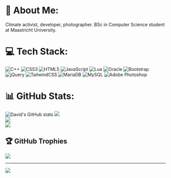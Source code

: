 # 🌻 About Me:

Climate activist, developer, photographer.
BSc in Computer Science student at Maastricht University.

# 💻 Tech Stack:

![C++](https://img.shields.io/badge/c++-%2300599C.svg?style=plastic&logo=c%2B%2B&logoColor=white) ![CSS3](https://img.shields.io/badge/css3-%231572B6.svg?style=plastic&logo=css3&logoColor=white) ![HTML5](https://img.shields.io/badge/html5-%23E34F26.svg?style=plastic&logo=html5&logoColor=white) ![JavaScript](https://img.shields.io/badge/javascript-%23323330.svg?style=plastic&logo=javascript&logoColor=%23F7DF1E) ![Lua](https://img.shields.io/badge/lua-%232C2D72.svg?style=plastic&logo=lua&logoColor=white) ![Oracle](https://img.shields.io/badge/Oracle-F80000?style=plastic&logo=oracle&logoColor=white) ![Bootstrap](https://img.shields.io/badge/bootstrap-%23563D7C.svg?style=plastic&logo=bootstrap&logoColor=white) ![jQuery](https://img.shields.io/badge/jquery-%230769AD.svg?style=plastic&logo=jquery&logoColor=white) ![TailwindCSS](https://img.shields.io/badge/tailwindcss-%2338B2AC.svg?style=plastic&logo=tailwind-css&logoColor=white) ![MariaDB](https://img.shields.io/badge/MariaDB-003545?style=plastic&logo=mariadb&logoColor=white) ![MySQL](https://img.shields.io/badge/mysql-%2300f.svg?style=plastic&logo=mysql&logoColor=white) ![Adobe Photoshop](https://img.shields.io/badge/adobephotoshop-%2331A8FF.svg?style=plastic&logo=adobephotoshop&logoColor=white)

# 📊 GitHub Stats:

![David's GitHub stats](https://github-readme-stats.vercel.app/api?username=davidwickerhf&show_icons=true&theme=transparent)
![](https://github-readme-stats.vercel.app/api?username=davidwickerhf&theme=transparent&hide_border=false&include_all_commits=true&count_private=false)<br/>
![](https://github-readme-streak-stats.herokuapp.com/?user=davidwickerhf&theme=transparent&hide_border=false)<br/>
![](https://github-readme-stats.vercel.app/api/top-langs/?username=davidwickerhf&theme=transparent&hide_border=false&include_all_commits=true&count_private=false&layout=compact)

## 🏆 GitHub Trophies

![](https://github-profile-trophy.vercel.app/?username=davidwickerhf&theme=transparent&no-frame=false&no-bg=true&margin-w=4)

---

[![](https://visitcount.itsvg.in/api?id=davidwickerhf&label=Profile%20Views&color=12&icon=5&pretty=true)](https://visitcount.itsvg.in)
